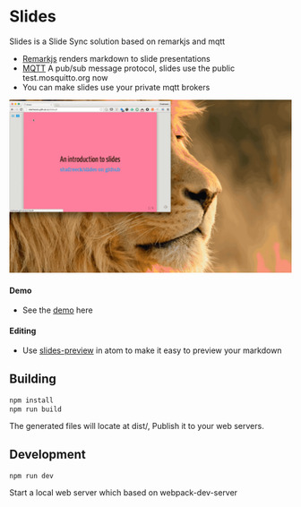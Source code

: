 # Slides

Slides is a Slide Sync solution based on remarkjs and mqtt

* [Remarkjs](http://remarkjs.com/) renders markdown to slide presentations
* [MQTT](http://mqtt.org/) A pub/sub message protocol, slides use the public test.mosquitto.org now
* You can make slides use your private mqtt brokers

![screencast](./slides-screencast.gif)

#### Demo
* See the [demo](http://shafreeck.github.io/slides) here

#### Editing
* Use [slides-preview](http://github.com/shafreeck/slides-preview) in atom to make it easy to preview your markdown

## Building

```
npm install
npm run build 
```

The generated files will locate at dist/, Publish it to your web servers.

## Development

```
npm run dev
```

Start a local web server which based on webpack-dev-server
